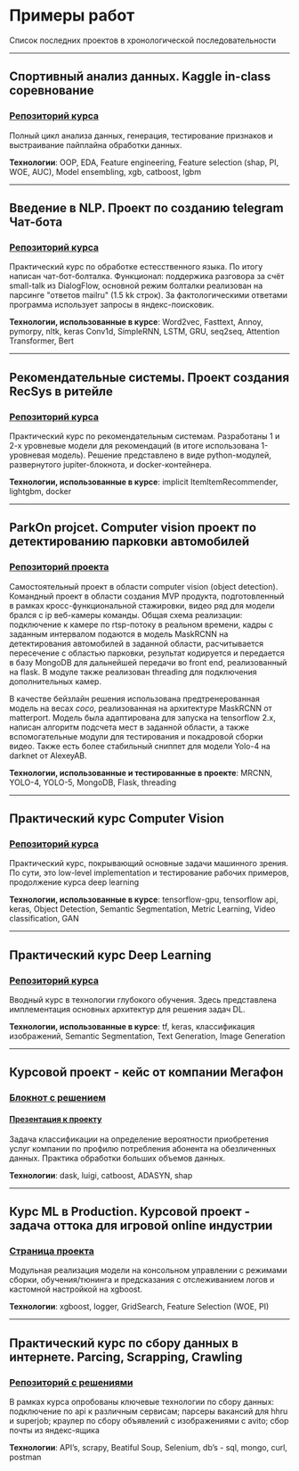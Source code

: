 # Примеры работ

Список последних проектов в хронологической последовательности

---

## Спортивный анализ данных. Kaggle in-class соревнование

### [Репозиторий курса](https://github.com/Nickel-nc/GU_Sport_DS)

Полный цикл анализа данных, генерация, тестирование признаков и выстраивание пайплайна обработки данных.

**Технологии**: OOP, EDA, Feature engineering, Feature selection (shap, PI, WOE, AUC), Model ensembling, xgb, catboost, lgbm 

---

## Введение в NLP. Проект по созданию telegram Чат-бота 

### [Репозиторий курса](https://github.com/Nickel-nc/GU_NLP)
Практический курс по обработке естесственного языка. По итогу написан чат-бот-болталка. Функционал: поддержика разговора за счёт small-talk из DialogFlow, основной режим болталки реализован на парсинге "ответов mailru" (1.5 kk строк). За фактологическими ответами программа использует запросы в яндекс-поисковик.

**Технологии, использованные в курсе**: Word2vec, Fasttext, Annoy, pymorpy, nltk, keras Conv1d, SimpleRNN, LSTM, GRU, seq2seq, Attention Transformer, Bert

---

## Рекомендательные системы. Проект создания RecSys в ритейле 

### [Репозиторий курса](https://github.com/Nickel-nc/GU_Rec_Systems)
Практический курс по рекомендательным системам. Разработаны 1 и 2-х уровневые модели для рекомендаций (в итоге использована 1-уровневая модель). Решение представлено в виде python-модулей, развернутого jupiter-блокнота, и docker-контейнера.

**Технологии, использованные в курсе**: implicit ItemItemRecommender, lightgbm, docker

---

## ParkOn projcet. Computer vision проект по детектированию парковки автомобилей 

### [Репозиторий проекта](https://github.com/Nickel-nc/ParkOn_proj)
Самостоятельный проект в области computer vision (object detection). Командный проект в области создания MVP продукта, подготовленный в рамках кросс-функциональной стажировки, видео ряд для модели брался с ip веб-камеры команды. Общая схема реализации: подключение к камере по rtsp-потоку в реальном времени, кадры с заданным интервалом подаются в модель MaskRCNN на детектирования автомобилей в заданной области, расчитывается пересечение с областью парковки, результат кодируется и передается в базу MongoDB для дальнейшей передачи во front end, реализованный на flask. В модуле также реализован threading для подключения дополнительных камер.

В качестве бейзлайн решения использована предтренерованная модель на весах *coco*, реализованная на архитектуре MaskRCNN от matterport. Модель была адаптирована для запуска на tensorflow 2.x, написан алгоритм подсчета мест в заданной области, а также вспомогательные модули для тестирования и покадровой сборки видео. Также есть более стабильный сниппет для модели Yolo-4 на darknet от AlexeyAB.

**Технологии, использованные и тестированные в проекте**: MRCNN, YOLO-4, YOLO-5, MongoDB, Flask, threading

---

## Практический курс Computer Vision 

### [Репозиторий курса](https://github.com/Nickel-nc/GU_Deep_Learning_In_Computer_Vision)
Практический курс, покрывающий основные задачи машинного зрения. По сути, это low-level implementation и тестирование рабочих примеров, продолжение курса deep learning

**Технологии, использованные в курсе**: tensorflow-gpu, tensorflow api, keras, Object Detection, Semantic Segmentation, Metric Learning, Video classification, GAN

---

## Практический курс Deep Learning

### [Репозиторий курса](https://github.com/Nickel-nc/GU_Introduction_To_Neural_Networks)
Вводный курс в технологии глубокого обучения. Здесь представлена имплементация основных архитектур для решения задач DL. 

**Технологии, использованные в курсе**: tf, keras, классификация изображений, Semantic Segmentation, Text Generation, Image Generation

---

## Курсовой проект - кейс от компании Мегафон

### [Блокнот с решением](https://github.com/Nickel-nc/GU_Megafon_Case/blob/master/YN_Megafon_Project.ipynb)
#### [Презентация к проекту](https://github.com/Nickel-nc/GU_Megafon_Case/blob/master/Project_Description.pdf)
Задача классификации на определение вероятности приобретения услуг компании по профилю потребления абонента на обезличенных данных. Практика обработки больших объемов данных.

**Технологии**: dask, luigi, catboost, ADASYN, shap

---

## Курс ML в Production. Курсовой проект - задача оттока для игровой online индустрии

### [Страница проекта](https://github.com/Nickel-nc/GU_ML_In_Production/tree/master/ChurnedPlayersPredictionModel)
Модульная реализация модели на консольном управлении с режимами сборки, обучения/тюнинга и предсказания c отслеживанием логов и кастомной настройкой на xgboost.

**Технологии**: xgboost, logger, GridSearch, Feature Selection (WOE, PI)

---

## Практический курс по сбору данных в интернете. Parcing, Scrapping, Crawling 

### [Репозиторий с решениями](https://github.com/Nickel-nc/GU_PSC/tree/PSC_Task_7)
В рамках курса опробованы ключевые технологии по сбору данных: подключение по api к различным сервисам; парсеры вакансий для hhru и superjob; краулер по сбору объявлений с изображениями с avito; сбор почты из яндекс-ящика 

**Технологии**: API’s, scrapy, Beatiful Soup, Selenium, db’s - sql, mongo, curl, postman
